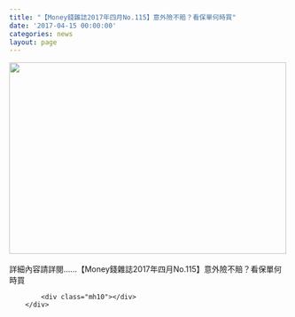 ```yaml
---
title: "【Money錢雜誌2017年四月No.115】意外險不賠？看保單何時買"
date: '2017-04-15 00:00:00'
categories: news
layout: page
---
```


<div class="text">
			<div>
	<img alt="" src="http://lsapp.leishan.com.tw/UserFiles/images/Money%E9%8C%A2%E9%9B%9C%E8%AA%8C2017%E5%B9%B4%E5%9B%9B%E6%9C%88No.115%20-%20%E6%84%8F%E5%A4%96%E9%9A%AA%E4%B8%8D%E8%B3%A0%EF%BC%9F%E7%9C%8B%E4%BF%9D%E5%96%AE%E4%BD%95%E6%99%82%E8%B2%B7.jpg" style="width: 500px; height: 346px;"></div>
<div>
	&nbsp;</div>
<div>
	詳細內容請詳閱......【Money錢雜誌2017年四月No.115】意外險不賠？看保單何時買</div>

			<div class="mh10"></div>
		</div>
